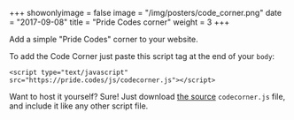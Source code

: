 +++
showonlyimage = false
image = "/img/posters/code_corner.png"
date = "2017-09-08"
title = "Pride Codes corner"
weight = 3
+++

Add a simple "Pride Codes" corner to your website.
<!--more-->

To add the Code Corner just paste this script tag at the end of your `body`:

```
<script type="text/javascript" src="https://pride.codes/js/codecorner.js"></script>
```


Want to host it yourself? Sure! Just download [the source](https://github.com/devjack/pride.codes) `codecorner.js` file, and include it like any other script file.
